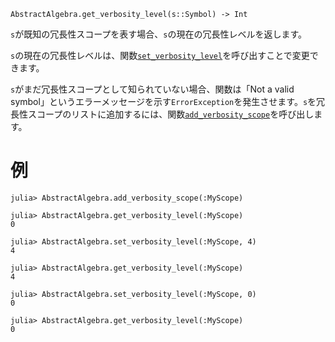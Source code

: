 ```
AbstractAlgebra.get_verbosity_level(s::Symbol) -> Int
```

`s`が既知の冗長性スコープを表す場合、`s`の現在の冗長性レベルを返します。

`s`の現在の冗長性レベルは、関数[`set_verbosity_level`](@ref)を呼び出すことで変更できます。

`s`がまだ冗長性スコープとして知られていない場合、関数は「Not a valid symbol」というエラーメッセージを示す`ErrorException`を発生させます。`s`を冗長性スコープのリストに追加するには、関数[`add_verbosity_scope`](@ref)を呼び出します。

# 例

```jldoctest
julia> AbstractAlgebra.add_verbosity_scope(:MyScope)

julia> AbstractAlgebra.get_verbosity_level(:MyScope)
0

julia> AbstractAlgebra.set_verbosity_level(:MyScope, 4)
4

julia> AbstractAlgebra.get_verbosity_level(:MyScope)
4

julia> AbstractAlgebra.set_verbosity_level(:MyScope, 0)
0

julia> AbstractAlgebra.get_verbosity_level(:MyScope)
0
```
